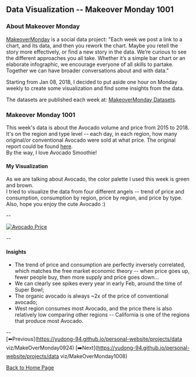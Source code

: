 <head>
  <!-- Global site tag (gtag.js) - Google Analytics -->
<script async src="https://www.googletagmanager.com/gtag/js?id=UA-112502179-1"></script>
<script>
  window.dataLayer = window.dataLayer || [];
  function gtag(){dataLayer.push(arguments);}
  gtag('js', new Date());

  gtag('config', 'UA-112502179-1');
</script>
</head>


## Data Visualization -- Makeover Monday 1001

### About Makeover Monday

[MakeoverMonday](http://www.makeovermonday.co.uk/) is a social data project:
"Each week we post a link to a chart, and its data, and then you rework the chart.
Maybe you retell the story more effectively, or find a new story in the data.
We’re curious to see the different approaches you all take. Whether it’s a simple bar chart or an elaborate infographic, we encourage everyone of all skills to partake.
Together we can have broader conversations about and with data."

Starting from Jan 08, 2018, I decided to put aside one hour on Monday weekly to create some visualization and find some insights from the data.

The datasets are published each week at: [MakeoverMonday Datasets](http://www.makeovermonday.co.uk/data/).

### Makeover Monday 1001

This week's data is about the Avocado volume and price from 2015 to 2018. It's on the region and type level -- each day, in each region, how many original/or conventional Avocado were sold at what price. The original report could be found [here](https://overridge.com/market-update/market-update-oct-17).  
By the way, I love Avocado Smoothie!

#### My Visualization

As we are talking about Avocado, the color palette I used this week is green and brown.  
I tried to visualize the data from four different angels -- trend of price and consumption, consumption by region, price by region, and price by type.  
Also, hope you enjoy the cute Avocado :)  

--  
<div class='tableauPlaceholder' id='viz1538450455147' style='position: relative'>
<noscript><a href='#'>
  <img alt='Avocado Price ' src='https:&#47;&#47;public.tableau.com&#47;static&#47;images&#47;Ma&#47;MakeOverMonday1001&#47;AvocadoPrice&#47;1_rss.png' style='border: none' />
</a></noscript>
<object class='tableauViz'  style='display:none;'>
  <param name='host_url' value='https%3A%2F%2Fpublic.tableau.com%2F' />
  <param name='embed_code_version' value='3' />
  <param name='site_root' value='' />
  <param name='name' value='MakeOverMonday1001&#47;AvocadoPrice' />
  <param name='tabs' value='no' />
  <param name='toolbar' value='yes' />
  <param name='static_image' value='https:&#47;&#47;public.tableau.com&#47;static&#47;images&#47;Ma&#47;MakeOverMonday1001&#47;AvocadoPrice&#47;1.png' />
  <param name='animate_transition' value='yes' />
  <param name='display_static_image' value='yes' />
  <param name='display_spinner' value='yes' />
  <param name='display_overlay' value='yes' />
  <param name='display_count' value='yes' />
</object></div>               
<script type='text/javascript'>                
  var divElement = document.getElementById('viz1538450455147');            
  var vizElement = divElement.getElementsByTagName('object')[0];       
  vizElement.style.width='800px';vizElement.style.height='627px';       
  var scriptElement = document.createElement('script');              
  scriptElement.src = 'https://public.tableau.com/javascripts/api/viz_v1.js';          
  vizElement.parentNode.insertBefore(scriptElement, vizElement);            
</script>  


--  

#### Insights
* The trend of price and consumption are perfectly inversely correlated, which matches the free market economic theory -- when price goes up, fewer people buy, then more supply and price goes down...  
* We can clearly see spikes every year in early Feb, around the time of Super Bowl;  
* The organic avocado is always ~2x of the price of conventional avocado;  
* West region consumes most Avocado, and the price there is also relatively low comparing other regions -- California is one of the regions that produce most Avocado.  


--  
[⬅️Previous](https://yudong-94.github.io/personal-website/projects/data viz/MakeOverMonday0924) [➡️Next](https://yudong-94.github.io/personal-website/projects/data viz/MakeOverMonday1008)  

[Back to Home Page](https://yudong-94.github.io/personal-website/)
